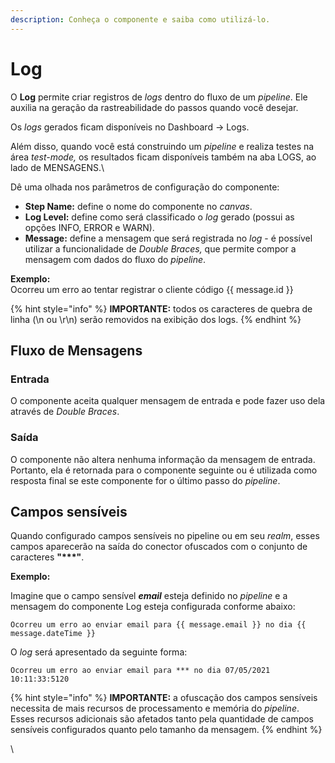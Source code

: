 ```yaml
---
description: Conheça o componente e saiba como utilizá-lo.
---
```


# Log

O **Log** permite criar registros de _logs_ dentro do fluxo de um _pipeline_. Ele auxilia na geração da rastreabilidade do passos quando você desejar.&#x20;

Os _logs_ gerados ficam disponíveis no Dashboard -> Logs.

Além disso, quando você está construindo um _pipeline_ e realiza testes na área _test-mode,_ os resultados ficam disponíveis também na aba LOGS, ao lado de MENSAGENS.\


Dê uma olhada nos parâmetros de configuração do componente:

* **Step Name:** define o nome do componente no _canvas_.
* **Log Level:** define como será classificado o _log_ gerado (possui as opções INFO, ERROR e WARN).
* **Message:** define a mensagem que será registrada no _log_ - é possível utilizar a funcionalidade de _Double Braces,_ que permite compor a mensagem com dados do fluxo do _pipeline_.

**Exemplo:**\
Ocorreu um erro ao tentar registrar o cliente código \{{ message.id \}}&#x20;

{% hint style="info" %}
**IMPORTANTE:** todos os caracteres de quebra de linha (\n ou \r\n) serão removidos na exibição dos logs.
{% endhint %}

## Fluxo de Mensagens <a href="#fluxo-de-mensagens" id="fluxo-de-mensagens"></a>

### Entrada <a href="#entrada" id="entrada"></a>

O componente aceita qualquer mensagem de entrada e pode fazer uso dela através de _Double Braces_.

### Saída <a href="#sada" id="sada"></a>

O componente não altera nenhuma informação da mensagem de entrada. Portanto, ela é retornada para o componente seguinte ou é utilizada como resposta final se este componente for o último passo do _pipeline_.

## Campos sensíveis <a href="#h_9296d1d973" id="h_9296d1d973"></a>

Quando configurado campos sensíveis no pipeline ou em seu _realm_, esses campos aparecerão na saída do conector ofuscados com o conjunto de caracteres **"\*\*\*"**.

**Exemplo:**

Imagine que o campo sensível _**email**_ esteja definido no _pipeline_ e a mensagem do componente Log esteja configurada conforme abaixo:

```
Ocorreu um erro ao enviar email para {{ message.email }} no dia {{ message.dateTime }}
```

O _log_ será apresentado da seguinte forma:

```
Ocorreu um erro ao enviar email para *** no dia 07/05/2021 10:11:33:5120  
```

{% hint style="info" %}
**IMPORTANTE:** a ofuscação dos campos sensíveis necessita de mais recursos de processamento e memória do _pipeline_. Esses recursos adicionais são afetados tanto pela quantidade de campos sensíveis configurados quanto pelo tamanho da mensagem.
{% endhint %}

\

